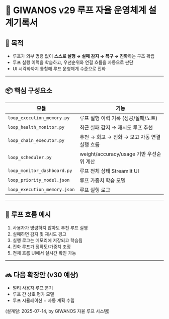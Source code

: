 # 🤖 GIWANOS v29 루프 자율 운영체계 설계기록서

## 🎯 목적
- 루프가 외부 명령 없이 **스스로 실행 → 실패 감지 → 복구 → 진화**하는 구조 확립
- 루프 실행 이력을 학습하고, 우선순위와 연결 흐름을 자동으로 판단
- UI 시각화까지 통합해 루프 운영체계 수준으로 진화

---

## 📦 핵심 구성요소

| 모듈 | 기능 |
|------|------|
| `loop_execution_memory.py` | 루프 실행 이력 기록 (성공/실패/노트) |
| `loop_health_monitor.py` | 최근 실패 감지 → 재시도 루프 추천 |
| `loop_chain_executor.py` | 추천 → 회고 → 진화 → 보고 자동 연결 실행 흐름 |
| `loop_scheduler.py` | weight/accuracy/usage 기반 우선순위 계산 |
| `loop_monitor_dashboard.py` | 루프 전체 상태 Streamlit UI |
| `loop_priority_model.json` | 루프 가중치 학습 모델 |
| `loop_execution_memory.json` | 루프 실행 로그 |

---

## 🔁 루프 흐름 예시

1. 사용자가 명령하지 않아도 추천 루프 실행
2. 실패하면 감지 및 재시도 경고
3. 실행 로그는 메모리에 저장되고 학습됨
4. 진화 루프가 정확도/가중치 조정
5. 전체 흐름 UI에서 실시간 확인 가능

---

## 🔜 다음 확장안 (v30 예상)

- 멀티 사용자 루프 분기
- 루프 간 상호 평가 모델
- 루프 시뮬레이션 + 자동 계획 수립

(설계일: 2025-07-14, by GIWANOS 자율 루프 시스템)